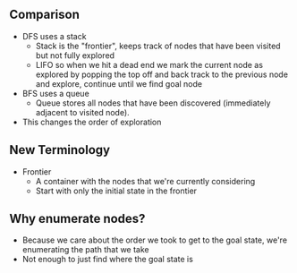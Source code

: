 ## Comparison
- DFS uses a stack
	- Stack is the "frontier", keeps track of nodes that have been visited but not fully explored
	- LIFO so when we hit a dead end we mark the current node as explored by popping the top off and back track to the previous node and explore, continue until we find goal node
- BFS uses a queue
	- Queue stores all nodes that have been discovered (immediately adjacent to visited node).
- This changes the order of exploration
## New Terminology 
- Frontier
	- A container with the nodes that we're currently considering
	- Start with only the initial state in the frontier
## Why enumerate nodes?
- Because we care about the order we took to get to the goal state, we're enumerating the path that we take
- Not enough to just find where the goal state is